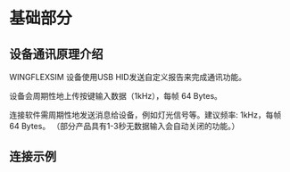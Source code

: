 # 基础部分

## 设备通讯原理介绍

WINGFLEXSIM 设备使用USB HID发送自定义报告来完成通讯功能。

设备会周期性地上传按键输入数据（1kHz），每帧 64 Bytes。

连接软件需周期性地发送消息给设备，例如灯光信号等。建议频率: 1kHz，每帧 64 Bytes。 （部分产品具有1-3秒无数据输入会自动关闭的功能。）

## 连接示例

